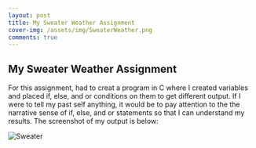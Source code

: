 ```yaml
---
layout: post
title: My Sweater Weather Assignment 
cover-img: /assets/img/SweaterWeather.png
comments: true
---
```

## My Sweater Weather Assignment 
For this assignment, had to creat a program in C where I created variables and placed if, else, and or conditions on them to get different output. If I were to tell my past self anything, it would be to pay attention to the the narrative sense of if, else, and or statements so that I can understand my results. The screenshot of my output is below: 

![Sweater](https://asawadogo98.github.io/assets/img/SweaterWeather.png)
